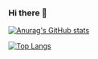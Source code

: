 ### Hi there 👋

[![Anurag's GitHub stats](https://github-readme-stats.vercel.app/api?username=Chocoladdu)](https://github.com/anuraghazra/github-readme-stats)

[![Top Langs](https://github-readme-stats.vercel.app/api/top-langs/?username=Chocoladdu)](https://github.com/anuraghazra/github-readme-stats)




<!--
**Chocoladdu/Chocoladdu** is a ✨ _special_ ✨ repository because its `README.md` (this file) appears on your GitHub profile.

Here are some ideas to get you started:

- 🔭 I’m currently working on ...
- 🌱 I’m currently learning ...
- 👯 I’m looking to collaborate on ...
- 🤔 I’m looking for help with ...
- 💬 Ask me about ...
- 📫 How to reach me: ...
- 😄 Pronouns: ...
- ⚡ Fun fact: ...
-->
